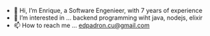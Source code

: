 - 👋 Hi, I’m Enrique, a Software Engenieer, with 7 years of experience
- 👀 I’m interested in ... backend programming wiht java, nodejs, elixir
- 📫 How to reach me ... edpadron.cu@gmail.com

<!---
edpadroncu/edpadroncu is a ✨ special ✨ repository because its `README.md` (this file) appears on your GitHub profile.
You can click the Preview link to take a look at your changes.
--->
